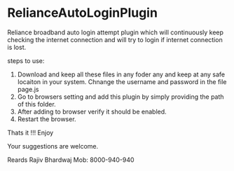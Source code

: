 # RelianceAutoLoginPlugin
Reliance broadband auto login attempt plugin which will continuously keep checking the internet connection and will try to login if internet connection is lost. 

steps to use:

1. Download and keep all these files in any foder any and keep at any safe locaiton in your system.
Chnange the username and password in the file page.js
2. Go to browsers setting and add this plugin by simply providing the path of this folder.
3. After adding to browser verify it should be enabled.
4. Restart the browser.

Thats it !!!
Enjoy

Your suggestions are welcome.

Reards
Rajiv Bhardwaj
Mob: 8000-940-940
